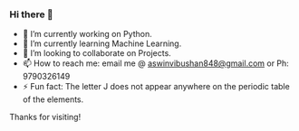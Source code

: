 ### Hi there 👋

- 🔭 I’m currently working on Python.
- 🌱 I’m currently learning Machine Learning.
- 👯 I’m looking to collaborate on Projects.
- 📫 How to reach me: email me @ aswinvibushan848@gmail.com or Ph: 9790326149
- ⚡ Fun fact: The letter J does not appear anywhere on the periodic table of the elements.

Thanks for visiting!

<!--
**StruVi/StruVi** is a ✨ _special_ ✨ repository because its `README.md` (this file) appears on your GitHub profile.

Here are some ideas to get you started:

- 🔭 I’m currently working on ...
- 🌱 I’m currently learning ...
- 👯 I’m looking to collaborate on ...
- 🤔 I’m looking for help with ...
- 💬 Ask me about ...
- 📫 How to reach me: ...
- 😄 Pronouns: ...
- ⚡ Fun fact: ...
-->
